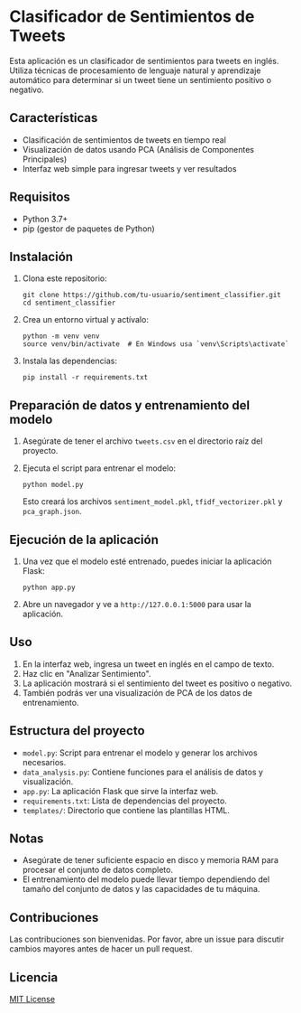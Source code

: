 # Clasificador de Sentimientos de Tweets

Esta aplicación es un clasificador de sentimientos para tweets en inglés. Utiliza técnicas de procesamiento de lenguaje natural y aprendizaje automático para determinar si un tweet tiene un sentimiento positivo o negativo.

## Características

- Clasificación de sentimientos de tweets en tiempo real
- Visualización de datos usando PCA (Análisis de Componentes Principales)
- Interfaz web simple para ingresar tweets y ver resultados

## Requisitos

- Python 3.7+
- pip (gestor de paquetes de Python)

## Instalación

1. Clona este repositorio:
   ```
   git clone https://github.com/tu-usuario/sentiment_classifier.git
   cd sentiment_classifier
   ```

2. Crea un entorno virtual y actívalo:
   ```
   python -m venv venv
   source venv/bin/activate  # En Windows usa `venv\Scripts\activate`
   ```

3. Instala las dependencias:
   ```
   pip install -r requirements.txt
   ```

## Preparación de datos y entrenamiento del modelo

1. Asegúrate de tener el archivo `tweets.csv` en el directorio raíz del proyecto.

2. Ejecuta el script para entrenar el modelo:
   ```
   python model.py
   ```

   Esto creará los archivos `sentiment_model.pkl`, `tfidf_vectorizer.pkl` y `pca_graph.json`.

## Ejecución de la aplicación

1. Una vez que el modelo esté entrenado, puedes iniciar la aplicación Flask:
   ```
   python app.py
   ```

2. Abre un navegador y ve a `http://127.0.0.1:5000` para usar la aplicación.

## Uso

1. En la interfaz web, ingresa un tweet en inglés en el campo de texto.
2. Haz clic en "Analizar Sentimiento".
3. La aplicación mostrará si el sentimiento del tweet es positivo o negativo.
4. También podrás ver una visualización de PCA de los datos de entrenamiento.

## Estructura del proyecto

- `model.py`: Script para entrenar el modelo y generar los archivos necesarios.
- `data_analysis.py`: Contiene funciones para el análisis de datos y visualización.
- `app.py`: La aplicación Flask que sirve la interfaz web.
- `requirements.txt`: Lista de dependencias del proyecto.
- `templates/`: Directorio que contiene las plantillas HTML.

## Notas

- Asegúrate de tener suficiente espacio en disco y memoria RAM para procesar el conjunto de datos completo.
- El entrenamiento del modelo puede llevar tiempo dependiendo del tamaño del conjunto de datos y las capacidades de tu máquina.

## Contribuciones

Las contribuciones son bienvenidas. Por favor, abre un issue para discutir cambios mayores antes de hacer un pull request.

## Licencia

[MIT License](https://opensource.org/licenses/MIT)
